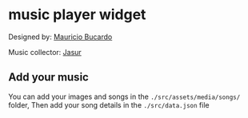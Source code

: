 # music player widget

Designed by: [Mauricio Bucardo](https://dribbble.com/shots/6957353-Music-Player-Widget)

Music collector: [Jasur](https://github.com/jasurhaydarovcode)

## Add your music

You can add your images and songs in the `./src/assets/media/songs/` folder,
Then add your song details in the `./src/data.json` file
